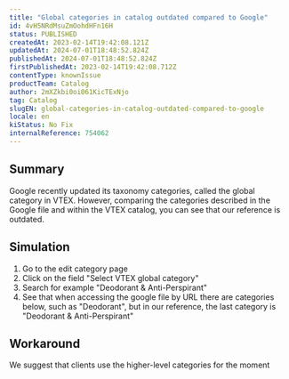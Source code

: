 ```yaml
---
title: "Global categories in catalog outdated compared to Google"
id: 4vH5NRdMsuZmOohdHFn16H
status: PUBLISHED
createdAt: 2023-02-14T19:42:08.121Z
updatedAt: 2024-07-01T18:48:52.824Z
publishedAt: 2024-07-01T18:48:52.824Z
firstPublishedAt: 2023-02-14T19:42:08.712Z
contentType: knownIssue
productTeam: Catalog
author: 2mXZkbi0oi061KicTExNjo
tag: Catalog
slugEN: global-categories-in-catalog-outdated-compared-to-google
locale: en
kiStatus: No Fix
internalReference: 754062
---
```


## Summary


Google recently updated its taxonomy categories, called the global category in VTEX. However, comparing the categories described in the Google file and within the VTEX catalog, you can see that our reference is outdated.


##

## Simulation



1. Go to the edit category page
2. Click on the field "Select VTEX global category"
3. Search for example "Deodorant & Anti-Perspirant"
4. See that when accessing the google file by URL there are categories below, such as "Deodorant", but in our reference, the last category is "Deodorant & Anti-Perspirant"


##

## Workaround


We suggest that clients use the higher-level categories for the moment






